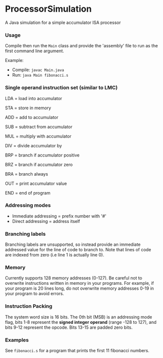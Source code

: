 # ProcessorSimulation
A Java simulation for a simple accumulator ISA processor

### Usage
Compile then run the `Main` class and provide the 'assembly' file to run as the first command line argument.

Example:
- Compile: `javac Main.java`
- Run: `java Main fibonacci.s`

### Single operand instruction set (similar to LMC)
LDA = load into accumulator

STA = store in memory

ADD = add to accumulator

SUB = subtract from accumulator

MUL = multiply with accumulator

DIV = divide accumulator by

BRP = branch if accumulator positive

BRZ = branch if accumulator zero

BRA = branch always

OUT = print accumulator value

END = end of program

### Addressing modes
- Immediate addressing = prefix number with '#'
- Direct addressing = address itself

### Branching labels
Branching labels are unsupported, so instead provide an immediate addressed value for the line of code
to branch to. Note that lines of code are indexed from zero (i.e line 1 is actually line 0).

### Memory
Currently supports 128 memory addresses (0-127). Be careful not to overwrite instructions
written in memory in your programs. For example, if your program is 20 lines long, do not 
overwrite memory addresses 0-19 in your program to avoid errors.

### Instruction Packing
The system word size is 16 bits. The 0th bit (MSB) is an addressing mode flag, bits 1-8
represent the **signed integer operand** (range -128 to 127), and bits 9-12 represent the opcode.
Bits 13-15 are padded zero bits.

### Examples
See `fibonacci.s` for a program that prints the first 11 fibonacci numbers.